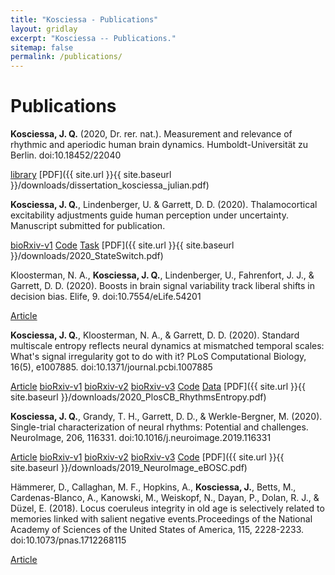 ```yaml
---
title: "Kosciessa - Publications"
layout: gridlay
excerpt: "Kosciessa -- Publications."
sitemap: false
permalink: /publications/
---
```


# Publications

**Kosciessa, J. Q.** (2020, Dr. rer. nat.). Measurement and relevance of rhythmic and aperiodic human brain dynamics. Humboldt-Universität zu Berlin. doi:10.18452/22040

[library](https://doi.org/10.18452/22040)
[PDF]({{ site.url }}{{ site.baseurl }}/downloads/dissertation_kosciessa_julian.pdf)

**Kosciessa, J. Q.**, Lindenberger, U. & Garrett, D. D. (2020). Thalamocortical excitability adjustments guide human perception under uncertainty. Manuscript submitted for publication.

[bioRxiv-v1](https://www.biorxiv.org/content/10.1101/2020.06.22.165118v1)
[Code](https://git.mpib-berlin.mpg.de/LNDG/stateswitch)
[Task](https://git.mpib-berlin.mpg.de/LNDG/multi-attribute-task)
[PDF]({{ site.url }}{{ site.baseurl }}/downloads/2020_StateSwitch.pdf)

Kloosterman, N. A., **Kosciessa, J. Q.**, Lindenberger, U., Fahrenfort, J. J., & Garrett, D. D. (2020). Boosts in brain signal variability track liberal shifts in decision bias. Elife, 9. doi:10.7554/eLife.54201

[Article](https://elifesciences.org/articles/54201)

**Kosciessa, J. Q.**, Kloosterman, N. A., & Garrett, D. D. (2020). Standard multiscale entropy reflects neural dynamics at mismatched temporal scales: What's signal irregularity got to do with it? PLoS Computational Biology, 16(5), e1007885. doi:10.1371/journal.pcbi.1007885

[Article](https://journals.plos.org/ploscompbiol/article?id=10.1371/journal.pcbi.1007885)
[bioRxiv-v1](https://www.biorxiv.org/content/10.1101/752808v1?versioned=true)
[bioRxiv-v2](https://www.biorxiv.org/content/10.1101/752808v2?versioned=true)
[bioRxiv-v3](https://www.biorxiv.org/content/10.1101/752808v3?versioned=true)
[Code](https://git.mpib-berlin.mpg.de/LNDG/rhythms_entropy)
[Data](https://osf.io/q3vxm/)
[PDF]({{ site.url }}{{ site.baseurl }}/downloads/2020_PlosCB_RhythmsEntropy.pdf)

**Kosciessa, J. Q.**, Grandy, T. H., Garrett, D. D., & Werkle-Bergner, M. (2020). Single-trial characterization of neural rhythms: Potential and challenges. NeuroImage, 206, 116331. doi:10.1016/j.neuroimage.2019.116331

[Article](https://www.sciencedirect.com/science/article/pii/S105381191930922X?via%3Dihub)
[bioRxiv-v1](https://www.biorxiv.org/content/10.1101/356089v1?versioned=true)
[bioRxiv-v2](https://www.biorxiv.org/content/10.1101/356089v2?versioned=true)
[bioRxiv-v3](https://www.biorxiv.org/content/10.1101/356089v3?versioned=true)
[Code](https://github.com/jkosciessa/eBOSC_resources_NI2020)
[PDF]({{ site.url }}{{ site.baseurl }}/downloads/2019_NeuroImage_eBOSC.pdf)

Hämmerer, D., Callaghan, M. F., Hopkins, A., **Kosciessa, J.**, Betts, M., Cardenas-Blanco, A., Kanowski, M., Weiskopf, N., Dayan, P., Dolan, R. J., & Düzel, E. (2018). Locus coeruleus integrity in old age is selectively related to memories linked with salient negative events.Proceedings of the National Academy of Sciences of the United States of America, 115, 2228-2233. doi:10.1073/pnas.1712268115

[Article](https://www.pnas.org/content/115/9/2228)